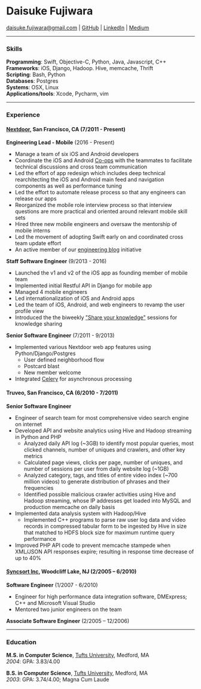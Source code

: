 # Daisuke Fujiwara  
<daisuke.fujiwara@gmail.com> |
[GitHub](https://github.com/dfujiwara) |
[LinkedIn](https://www.linkedin.com/in/daisukefujiwara/) |
[Medium](https://medium.com/@daisuke.fujiwara)

---

### Skills
__Programming__: Swift, Objective-C, Python, Java, Javascript, C++  
__Frameworks__: iOS, Django, Hadoop. Hive, memcache, Thrift  
__Scripting__: Bash, Python  
__Databases__: Postgres  
__Systems__: OSX, Linux  
__Applications/tools__: Xcode, Pycharm, vim

---
### Experience

####  [Nextdoor](https://nextdoor.com), San Francisco, CA (7/2011 - Present)
__Engineering Lead - Mobile__ (2016 - Present)
  - Manage a team of six iOS and Android developers
  - Coordinate the iOS and Android [Co-ops](https://engblog.nextdoor.com/co-ops-at-nextdoor-e0d64c2830b2) with the teammates to facilitate technical discussions and cross team communication
  - Led the effort of app redesign which includes deep technical rearchitecting the iOS and Android main feed and navigation components as well as performance tuning
  - Led the effort to automate release process so that any engineers can release our apps
  - Reorganized the mobile role interview process so that interview questions are more practical and oriented around relevant mobile skill sets
  - Hired three new mobile engineers and oversaw the mentorship of mobile interns
  - Led the movement of adopting Swift early on and coordinated cross team update effort
  - An active member of our [engineering blog](https://engblog.nextdoor.com) initiative

__Staff Software Engineer__ (9/2013 - 2016)
  - Launched the v1 and v2 of the iOS app as founding member of mobile team
  - Implemented initial Restful API in Django for mobile app
  - Managed 4 mobile engineers
  - Led internationalization of iOS and Android apps
  - Led the team of iOS, Android, and web engineers to revamp the user profile view
  - Introduced the the biweekly ["Share your knowledge"](https://engblog.nextdoor.com/share-your-knowledge-98119b4f7c4b) sessions for knowledge sharing

__Senior Software Engineer__ (7/2011 - 9/2013)
  - Implemented various Nextdoor web app features using Python/Django/Postgres
    - User defined neighborhood flow
    - Postcard blast
    - New member welcome
  - Integrated [Celery](http://www.celeryproject.org/) for asynchronous processing

#### Truveo, San Francisco, CA (6/2010 - 7/2011)
__Senior Software Engineer__
  - Engineer of search team for most comprehensive video search engine on internet
  - Developed API and website analytics using Hive and Hadoop streaming in Python and PHP
    - Analyzed daily API log (~3GB) to identify most popular queries, most clicked channels, number of uniques and crawlers, and other key metrics
    - Calculated page views, clicks per page, number of uniques, and number of sessions per user from daily website log (~1GB)
    - Analyzed category, tags, and titles of entire video index (~700 million videos) to generate distribution of phrases and their frequencies
    - Identified possible malicious crawler activities using Hive and Hadoop streaming, whose IP addresses get loaded into MySQL and production memcache on daily basis
  - Implemented data analysis system with Hadoop/Hive
    - Implemented C++ programs to parse raw user log data and video records in compressed tabular form to be ingested by Hive in size that matched to HDFS block size for maximum runtime query performance
  - Improved PHP API code to prevent memcache stampede when XML/JSON API responses expire; resulting in response time decrease of up to 40%

#### [Syncsort Inc](https://www.syncsort.com), Woodcliff Lake, NJ (2/2005 – 6/2010)
__Software Engineer__ (1/2007 - 6/2010)
  - Engineer for high performance data integration software, DMExpress; C++ and Microsoft Visual Studio
  - Mentored two junior engineers on the team

__Associate Software Engineer__ (2/2005 – 12/2006)

---
### Education
__M.S. in Computer Science__, [Tufts University](https://www.tufts.edu), Medford, MA  
_2004_: GPA: 3.83/4.00

__B.S. in Computer Science__, [Tufts University](https://www.tufts.edu), Medford, MA  
_2003_: GPA: 3.74/4.00; Magna Cum Laude
